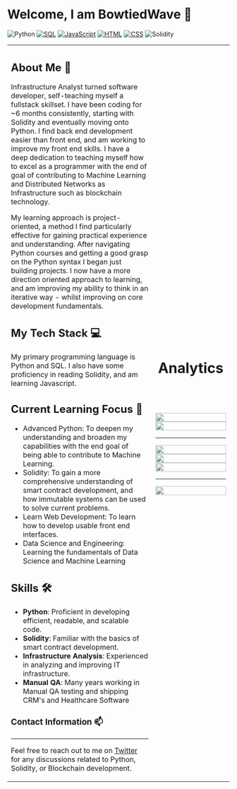 # Welcome, I am BowtiedWave 👋

![Python](https://img.shields.io/badge/-Python-3776AB?style=flat-square&logo=python&logoColor=white)
[![SQL](https://img.shields.io/badge/-SQL-4479A1?style=flat-square&logo=postgresql&logoColor=white)](https://www.postgresql.org/)
[![JavaScript](https://img.shields.io/badge/-JavaScript-F7DF1E?style=flat-square&logo=javascript&logoColor=black)](https://www.javascript.com/)
[![HTML](https://img.shields.io/badge/-HTML5-E34F26?style=flat-square&logo=html5&logoColor=white)](https://developer.mozilla.org/en-US/docs/Web/HTML)
[![CSS](https://img.shields.io/badge/-CSS3-1572B6?style=flat-square&logo=css3&logoColor=white)](https://developer.mozilla.org/en-US/docs/Web/CSS)
![Solidity](https://img.shields.io/badge/-Solidity-363636?style=flat-square&logo=solidity&logoColor=white)


<table width="100%">
  <tr>
    <td width="65%">

## About Me 📝

Infrastructure Analyst turned software developer, self-teaching myself a fullstack skillset. I have been coding for ~6 months consistently, starting with Solidity and eventually moving onto Python. I find back end development easier than front end, and am working to improve my front end skills. I have a deep dedication to teaching myself how to excel as a programmer with the end of goal of contributing to Machine Learning and Distributed Networks as Infrastructure such as blockchain technology.

My learning approach is project-oriented, a method I find particularly effective for gaining practical experience and understanding. After navigating Python courses and getting a good grasp on the Python syntax I began just building projects. I now have a more direction oriented approach to learning, and am improving my ability to think in an iterative way - whilst improving on core development fundamentals. 

## My Tech Stack 💻

My primary programming language is Python and SQL. I also have some proficiency in reading Solidity, and am learning Javascript.

## Current Learning Focus 🎯

- Advanced Python: To deepen my understanding and broaden my capabilities with the end goal of being able to contribute to Machine Learning.
- Solidity: To gain a more comprehensive understanding of smart contract development, and how immutable systems can be used to solve current problems.
- Learn Web Development: To learn how to develop usable front end interfaces.
- Data Science and Engineering: Learning the fundamentals of Data Science and Machine Learning

## Skills 🛠️

- <b>Python</b>: Proficient in developing efficient, readable, and scalable code.
- <b>Solidity</b>: Familiar with the basics of smart contract development.
- <b>Infrastructure Analysis</b>: Experienced in analyzing and improving IT infrastructure.
- <b>Manual QA</b>: Many years working in Manual QA testing and shipping CRM's and Healthcare Software

### Contact Information 📫
<hr>

Feel free to reach out to me on [Twitter](https://twitter.com/bowtiedwavepool) for any discussions related to Python, Solidity, or Blockchain development.



 <td width="35%">
  <br>
  <h1 align = "center">Analytics</h1>
  <br><br><br>

  <img src="https://github-readme-stats.vercel.app/api?username=0x3at&show_icons=true&theme=gruvbox_light" style="width: 100%;">
  <br>
  <img src="https://leetcode-stats.vercel.app/api?username=0x3at&theme=Mist" style="width: 100%;">
  <hr>
  <img src="https://streak-stats.demolab.com?user=0x3at&theme=react&card_width=600&hide_current_streak=true&hide_longest_streak=true" style="width: 100%;">
  <br>
  <img src="https://streak-stats.demolab.com?user=0x3at&theme=react&card_width=600&hide_total_contributions=true&hide_longest_streak=true" style="width: 100%;">
    
  <img src="https://streak-stats.demolab.com?user=0x3at&theme=react&card_width=600&hide_total_contributions=true&hide_current_streak=true" style="width: 100%;">

  <hr>

  <img src="https://github-readme-stats.vercel.app/api/top-langs/?username=0x3at" style="width: 100%;">
</td>
